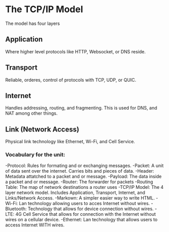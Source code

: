 # The TCP/IP Model

The model has four layers

## Application

Where higher level protocols like HTTP, Websocket, or DNS reside. 

## Transport

Reliable, orderes, control of protocols with TCP, UDP, or QUIC. 

## Internet

Handles addressing, routing, and fragmenting. This is used for DNS, and NAT among other things. 

## Link (Network Access)

Physical link technology like Ethernet, Wi-Fi, and Cell Service.

### Vocabulary for the unit:

-Protocol: Rules for formating and or exchanging messages.
-Packet: A unit of data sent over the internet. Carries bits and pieces of data. 
-Header: Metadata attatched to a packet and or message.
-Payload: The data inside a packet and or message.
-Router: The forwarder for packets
-Routing Table: The map of network destinations a router uses
-TCP/IP Model: The 4 layer network model. Includes Application, Transport, Internet, and Links/Network Access.
-Markown: A simpler easier way to write HTML.
-Wi-Fi: Lan technology allowing users to acces Internet without wires.
-Bluetooth: Technology that allows for device connection without wires.
-LTE: 4G Cell Service that allows for connection with the Internet without wires on a cellular device. 
-Ethernet: Lan technology that allows users to access Internet WITH wires.
